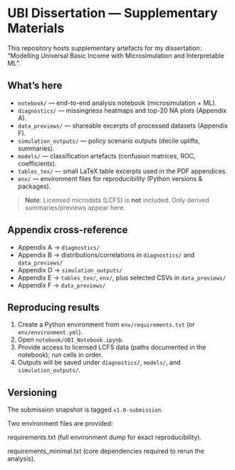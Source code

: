# UBI Dissertation — Supplementary Materials

This repository hosts supplementary artefacts for my dissertation:
“Modelling Universal Basic Income with Microsimulation and Interpretable ML”.

## What’s here

- `notebook/` — end-to-end analysis notebook (microsimulation + ML).
- `diagnostics/` — missingness heatmaps and top-20 NA plots (Appendix A).
- `data_previews/` — shareable excerpts of processed datasets (Appendix F).
- `simulation_outputs/` — policy scenario outputs (decile uplifts, summaries).
- `models/` — classification artefacts (confusion matrices, ROC, coefficients).
- `tables_tex/` — small LaTeX table excerpts used in the PDF appendices.
- `env/` — environment files for reproducibility (Python versions & packages).

> **Note**: Licensed microdata (LCFS) is **not** included. Only derived summaries/previews appear here.

## Appendix cross-reference

- Appendix A → `diagnostics/`
- Appendix B → distributions/correlations in `diagnostics/` and `data_previews/`
- Appendix D → `simulation_outputs/`
- Appendix E → `tables_tex/`, `env/`, plus selected CSVs in `data_previews/`
- Appendix F → `data_previews/`

## Reproducing results

1. Create a Python environment from `env/requirements.txt` (or `env/environment.yml`).
2. Open `notebook/UBI_Notebook.ipynb`.
3. Provide access to licensed LCFS data (paths documented in the notebook); run cells in order.
4. Outputs will be saved under `diagnostics/`, `models/`, and `simulation_outputs/`.

## Versioning

The submission snapshot is tagged `v1.0-submission`.


Two environment files are provided:

requirements.txt (full environment dump for exact reproducibility).

requirements_minimal.txt (core dependencies required to rerun the analysis).
